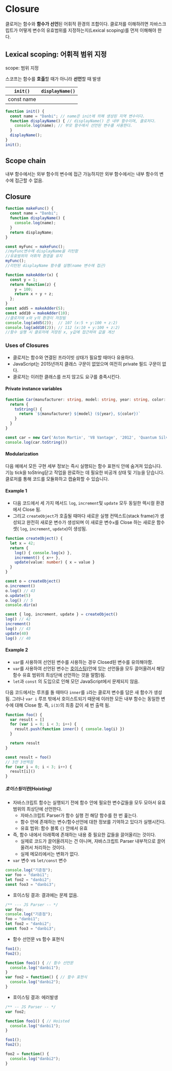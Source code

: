 # Closure

클로저는 함수와 **함수가 선언**된 어휘적 환경의 조합이다. 클로저를 이해하려면 자바스크립트가 어떻게 변수의 유효범위를 지정하는지(Lexical scoping)를 먼저 이해해야 한다.

## Lexical scoping: 어휘적 범위 지정

scope: 범위 지정

스코프는 함수를 **호출**할 때가 아니라 **선언**할 때 발생

| `init()`   | `displayName()` |
| ---------- | --------------- |
| const name |

```javascript
function init() {
  const name = "Danbi"; // name은 init에 의해 생성된 지역 변수이다.
  function displayName() { // displayName() 은 내부 함수이며, 클로저다.
    console.log(name); // 부모 함수에서 선언된 변수를 사용한다.
  }
  displayName();
}
init();
```

## Scope chain

내부 함수에서는 외부 함수의 변수에 접근 가능하지만 외부 함수에서는 내부 함수의 변수에 접근할 수 없음.

## Closure

```javascript
function makeFunc() {
  const name = "Danbi";
  function displayName() {
    console.log(name);
  }
  return displayName;
}

const myFunc = makeFunc();
//myFunc변수에 displayName을 리턴함
//유효범위의 어휘적 환경을 유지
myFunc();
//리턴된 displayName 함수를 실행(name 변수에 접근)
```

```javascript
function makeAdder(x) {
  const y = 1;
  return function(z) {
    y = 100;
    return x + y + z;
  };
}
const add5 = makeAdder(5);
const add10 = makeAdder(10);
//클로저에 x와 y의 환경이 저장됨
console.log(add5(2));  // 107 (x:5 + y:100 + z:2)
console.log(add10(2)); // 112 (x:10 + y:100 + z:2)
//함수 실행 시 클로저에 저장된 x, y값에 접근하여 값을 계산
```

### Uses of Closures

- 클로저는 함수와 연결된 프라이빗 상태가 필요할 때마다 유용하다. 
- JavaScript는 2015년까지 클래스 구문이 없었으며 여전히 private 필드 구문이 없다. 
- 클로저는 이러한 클래스를 쓰지 않고도 요구를 충족시킨다.

#### Private instance variables

```typescript
function Car(manufacturer: string, model: string, year: string, color: string) {
  return {
    toString() {
      return `${manufacturer} ${model} (${year}, ${color})`
    }
  }
}

const car = new Car('Aston Martin', 'V8 Vantage', '2012', 'Quantum Silver')
console.log(car.toString())
```

#### Modularization

다음 예에서 모든 구현 세부 정보는 즉시 실행되는 함수 표현식 안에 숨겨져 있습니다. 기능 tick을 toString닫고 작업을 완료하는 데 필요한 비공개 상태 및 기능을 닫습니다. 클로저를 통해 코드를 모듈화하고 캡슐화할 수 있습니다.


#### Example 1

- 다음 코드에서 세 가지 메서드 `log`, `increment`및 `update` 모두 동일한 렉시컬 환경에서 Close 됨.
- 그리고 `createObject`가 호출될 때마다 새로운 실행 컨텍스트(stack frame)가 생성되고 완전히 새로운 변수가 생성되며 이 새로운 변수`x`를 Close 하는 새로운 함수셋( `log`, `increment`, `update`)이 생성됨.

```typescript
function createObject() {
  let x = 42;
  return {
    log() { console.log(x) },
    increment() { x++ },
    update(value: number) { x = value }
  }
}

const o = createObject()
o.increment()
o.log() // 43
o.update(5)
o.log() // 5
console.dir(o)

const { log, increment, update } = createObject()
log() // 42
increment()
log() // 43
update(40)
log() // 40
```

#### Example 2

- `var`를 사용하여 선언된 변수를 사용하는 경우 Closed된 변수를 유의해야함. 
- `var`를 사용하여 선언된 변수는 [호이스팅](#호이스팅이란hoisting)(안에 있는 선언들을 모두 끌어올려서 해당 함수 유효 범위의 최상단에 선언하는 것을 말함)됨. 
- `let`과 `const` 의 도입으로 인해 모던 JavaScript에서 문제되지 않음.

다음 코드에서는 루프를 돌 때마다 `inner`를 `i`라는 클로저 변수를 담은 새 함수가 생성됨. 그러나 `var i` 루프 밖에서 호이스트되기 때문에 이러한 모든 내부 함수는 동일한 변수에 대해 Close 함. 즉, `i(3)`의 최종 값이 세 번 출력 됨.

```typescript
function foo() {
  var result = []
  for (var i = 0; i < 3; i++) {
    result.push(function inner() { console.log(i) })
  }

  return result
}

const result = foo()
// 3만 3번찍힘
for (var i = 0; i < 3; i++) {
  result[i]()
}
```

##### 호이스팅이란(Hoisting)

- 자바스크립트 함수는 실행되기 전에 함수 안에 필요한 변수값들을 모두 모아서 유효 범위의 최상단에 선언한다.
  - 자바스크립트 Parser가 함수 실행 전 해당 함수를 한 번 훑는다.
  - 함수 안에 존재하는 변수/함수선언에 대한 정보를 기억하고 있다가 실행시킨다.
  - 유효 범위: 함수 블록 `{}` 안에서 유효
- 즉, 함수 내에서 아래쪽에 존재하는 내용 중 필요한 값들을 끌어올리는 것이다.
  - 실제로 코드가 끌어올려지는 건 아니며, 자바스크립트 Parser 내부적으로 끌어올려서 처리하는 것이다.
  - 실제 메모리에서는 변화가 없다.
- `var` 변수 vs `let/const` 변수
```javascript
console.log("기준점");
var foo = "danbi1";
let foo2 = "danbi2";
const foo3 = "danbi3";
```
- 호이스팅 결과: 결과에는 문제 없음.
```javascript
/** --- JS Parser -- */
var foo;
console.log("기준점");
foo = "danbi1";
let foo2 = "danbi2";
const foo3 = "danbi3";
```
- 함수 선언문 vs 함수 표현식
```javascript
foo1();
foo2();

function foo1() { // 함수 선언문
  console.log("danbi1");
}
var foo2 = function() { // 함수 표현식
  console.log("danbi2");
}
```
- 호이스팅 결과: 에러발생
```javascript
/** -- JS Parser -- */
var foo2;

function foo1() { // Hoisted
  console.log("danbi1");
}

foo1();
foo2();

foo2 = function() {
  console.log("danbi2");
}
```